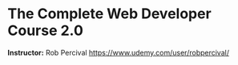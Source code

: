 # The Complete Web Developer Course 2.0
<b>Instructor:</b> Rob Percival https://www.udemy.com/user/robpercival/
